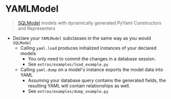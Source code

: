 
# YAMLModel

> [SQLModel](https://sqlmodel.tiangolo.com/) models with dynamically generated PyYaml Constructors and Representers

- Declare your `YAMLModel` subclasses in the same way as you would `SQLModel`
  - Calling `yaml.load` produces initialized instances of your declared models
    - You only need to commit the changes in a database session.
    - See `extras/examples/load_example.py`
  - Calling `yaml.dump` on a model's instance exports the model data into YAML
    - Assuming your database query contains the generated fields, 
      the resulting YAML will contain relationships as well.
    - See `extras/examples/dump_example.py`


